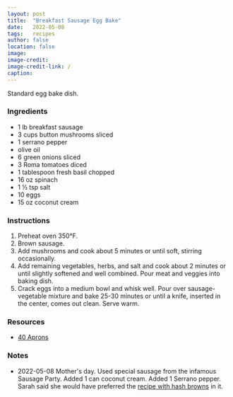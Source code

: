```yaml
---
layout: post
title:  "Breakfast Sausage Egg Bake"
date:   2022-05-08
tags:   recipes
author: false
location: false
image:
image-credit:
image-credit-link: /
caption:
---
```


Standard egg bake dish.

### Ingredients
* 1 lb breakfast sausage
* 3 cups button mushrooms sliced
* 1 serrano pepper
* olive oil
* 6 green onions sliced
* 3 Roma tomatoes diced
* 1 tablespoon fresh basil chopped
* 16 oz spinach
* 1 ½ tsp salt
* 10 eggs
* 15 oz coconut cream

### Instructions
1. Preheat oven 350°F.
2. Brown sausage.
3. Add mushrooms and cook about 5 minutes or until soft, stirring occasionally.
4. Add remaining vegetables, herbs, and salt and cook about 2 minutes or until slightly softened and well combined. Pour meat and veggies into baking dish.
5. Crack eggs into a medium bowl and whisk well. Pour over sausage-vegetable mixture and bake 25-30 minutes or until a knife, inserted in the center, comes out clean. Serve warm.

### Resources
* [40 Aprons](https://40aprons.com/wprm_print/10044)

### Notes
* 2022-05-08 Mother's day. Used special sausage from the infamous Sausage Party. Added 1 can coconut cream. Added 1 Serrano pepper. Sarah said she would have preferred the [recipe with hash browns](https://40aprons.com/whole30-hashbrown-sausage-breakfast-casserole/) in it. 
